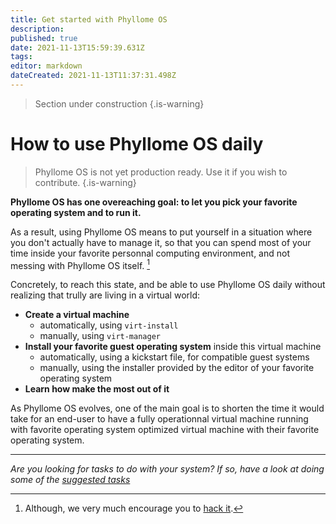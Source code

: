 ```yaml
---
title: Get started with Phyllome OS
description: 
published: true
date: 2021-11-13T15:59:39.631Z
tags: 
editor: markdown
dateCreated: 2021-11-13T11:37:31.498Z
---
```


> Section under construction
{.is-warning}

# How to use Phyllome OS daily

> Phyllome OS is not yet production ready. Use it if you wish to contribute.
{.is-warning}

**Phyllome OS has one overeaching goal: to let you pick your favorite operating system and to run it.**

As a result, using Phyllome OS means to put yourself in a situation where you don't actually have to manage it, so that you can spend most of your time inside your favorite personnal computing environment, and not messing with Phyllome OS itself. [^1]

Concretely, to reach this state, and be able to use Phyllome OS daily without realizing that trully are living in a virtual world:

* **Create a virtual machine**
	* automatically, using `virt-install`
  * manually, using `virt-manager`
* **Install your favorite guest operating system** inside this virtual machine
  * automatically, using a kickstart file, for compatible guest systems
  * manually, using the installer provided by the editor of your favorite operating system 
* **Learn how make the most out of it**

As Phyllome OS evolves, one of the main goal is to shorten the time it would take for an end-user to have a fully operationnal virtual machine running with favorite operating system optimized virtual machine with their favorite operating system.   

---

*Are you looking for tasks to do with your system? If so, have a look at doing some of the [suggested tasks](/gofurther)*

[^1]: Although, we very much encourage you to [hack it](https://github.com/PhyllomeOS/phyllomeos#how-to-hack-phyllome-os).